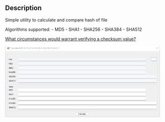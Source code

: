 ﻿## Description
Simple utility to calculate and compare hash of file

Algorithms supported:
	- MD5
	- SHA1
	- SHA256
	- SHA384
	- SHA512

[What circumstances would warrant verifying a checksum value?](https://support.esri.com/en/technical-article/000020408)

![Calculate hashes](images/calculateHashes.png)

 
